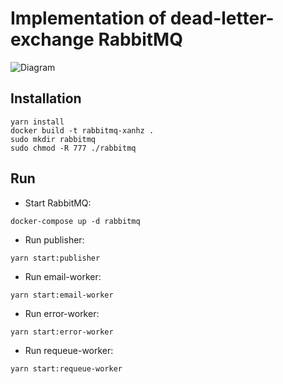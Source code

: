 # **Implementation of dead-letter-exchange RabbitMQ**
![Diagram](https://res.cloudinary.com/xanhz/image/upload/v1677769928/diagrams/dead-letter-exchange.drawio_h4iudx.png)
## **Installation**
```
yarn install
docker build -t rabbitmq-xanhz .
sudo mkdir rabbitmq
sudo chmod -R 777 ./rabbitmq
```
## **Run**
- Start RabbitMQ:
```
docker-compose up -d rabbitmq
```
- Run publisher:
```
yarn start:publisher
```
- Run email-worker:
```
yarn start:email-worker
```
- Run error-worker:
```
yarn start:error-worker
```
- Run requeue-worker:
```
yarn start:requeue-worker
```
